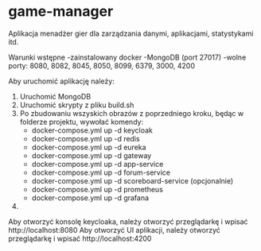 # game-manager
Aplikacja menadżer gier dla zarządzania danymi, aplikacjami, statystykami itd.

Warunki wstępne
-zainstalowany docker
-MongoDB (port 27017)
-wolne porty: 8080, 8082, 8045, 8050, 8099, 6379, 3000, 4200

Aby uruchomić aplikację należy:
1. Uruchomić MongoDB
2. Uruchomić skrypty z pliku build.sh
3. Po zbudowaniu wszyskich obrazów z poprzedniego kroku, będąc w folderze projektu, wywołać komendy:
   - docker-compose.yml up -d keycloak
   - docker-compose.yml up -d redis
   - docker-compose.yml up -d eureka
   - docker-compose.yml up -d gateway
   - docker-compose.yml up -d app-service
   - docker-compose.yml up -d forum-service
   - docker-compose.yml up -d scoreboard-service
     (opcjonalnie)
   - docker-compose.yml up -d prometheus
   - docker-compose.yml up -d grafana
4. 

Aby otworzyć konsolę keycloaka, należy otworzyć przeglądarkę i wpisać http://localhost:8080
Aby otworzyć UI aplikacji, należy otworzyć przeglądarkę i wpisać http://localhost:4200


